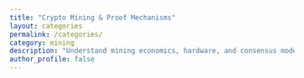 ```yaml
---
title: "Crypto Mining & Proof Mechanisms"
layout: categories
permalink: /categories/
category: mining
description: "Understand mining economics, hardware, and consensus models like Proof of Work and Proof of Stake."
author_profile: false
---
```


